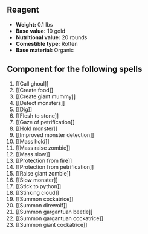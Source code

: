 ## Reagent
- **Weight:** 0.1 lbs
- **Base value:** 10 gold
- **Nutritional value:** 20 rounds
- **Comestible type:** Rotten
- **Base material:** Organic
## Component for the following spells
1. [[Call ghoul]]
2. [[Create food]]
3. [[Create giant mummy]]
4. [[Detect monsters]]
5. [[Dig]]
6. [[Flesh to stone]]
7. [[Gaze of petrification]]
8. [[Hold monster]]
9. [[Improved monster detection]]
10. [[Mass hold]]
11. [[Mass raise zombie]]
12. [[Mass slow]]
13. [[Protection from fire]]
14. [[Protection from petrification]]
15. [[Raise giant zombie]]
16. [[Slow monster]]
17. [[Stick to python]]
18. [[Stinking cloud]]
19. [[Summon cockatrice]]
20. [[Summon direwolf]]
21. [[Summon gargantuan beetle]]
22. [[Summon gargantuan cockatrice]]
23. [[Summon giant cockatrice]]
